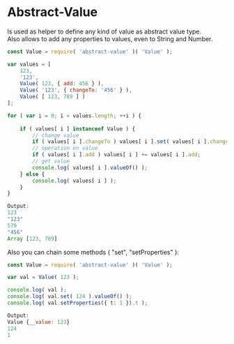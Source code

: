 # Abstract-Value

Is used as helper to define any kind of value as abstract value type.  
Also allows to add any properties to values, even to String and Number.


```js
const Value = require( 'abstract-value' )( 'Value' );

var values = [
    123,
    '123',
    Value( 123, { add: 456 } ),
    Value( '123', { changeTo: '456' } ),
    Value( [ 123, 789 ] )
];

for ( var i = 0; i < values.length; ++i ) {
    
    if ( values[ i ] instanceof Value ) {
        // change value
        if ( values[ i ].changeTo ) values[ i ].set( values[ i ].changeTo );
        // operation on value
        if ( values[ i ].add ) values[ i ] += values[ i ].add;
        // get value
        console.log( values[ i ].valueOf() );
    } else {
        console.log( values[ i ] );
    }
}

Output:
123
"123"
579
"456"
Array [123, 789]
```

Also you can chain some methods ( "set", "setProperties" ):

```js
const Value = require( 'abstract-value' )( 'Value' );

var val = Value( 123 );

console.log( val );
console.log( val.set( 124 ).valueOf() );
console.log( val.setProperties({ t: 1 }).t );

Output:
Value {__value: 123}
124
1
```